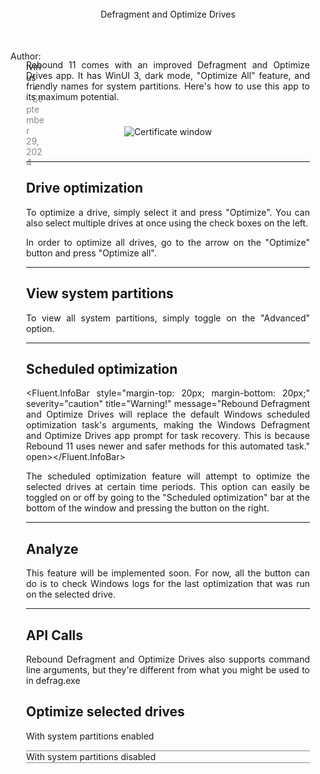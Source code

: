 <script>
        //Imports
        import * as Fluent from "fluent-svelte";
        import "fluent-svelte/theme.css";
      
        //Variables
        let open = true;

  import Highlight, { LineNumbers } from "svelte-highlight";
  // direct import (recommended)
  import csharp from "svelte-highlight/languages/csharp";
  import "svelte-highlight/styles/onedark.css";

    let code = `-Command "Start-Process 'shell:AppsFolder\\54d2a63e-e616-4159-bed6-c776b8a816e1_yejd587sfa94t' -ArgumentList @( 'SELECTED-SYSTEM 1' ) -Verb RunAs"`;
    let code1 = `-Command "Start-Process 'shell:AppsFolder\\54d2a63e-e616-4159-bed6-c776b8a816e1_yejd587sfa94t' -ArgumentList @( 'SELECTED 1' ) -Verb RunAs"`;
    //let code2 = `-Command "Start-Process 'shell:AppsFolder\\54d2a63e-e616-4159-bed6-c776b8a816e1_yejd587sfa94t' -ArgumentList @( 'OPTIMIZEALL-SYSTEM' ) -Verb RunAs"`;
    //let code3 = `-Command "Start-Process 'shell:AppsFolder\\54d2a63e-e616-4159-bed6-c776b8a816e1_yejd587sfa94t' -ArgumentList @( 'OPTIMIZEALL' ) -Verb RunAs"`;
</script>
      
<section class="centered-section-2">
        <Fluent.TextBlock variant="titleLarge" style="text-alignment: left; margin-top: 25px;">Defragment and Optimize Drives</Fluent.TextBlock>
</section>
      
<!--Author-->
<section class="margin-section">
<section style="display: flex; margin-bottom: -30px;">
        <Fluent.PersonPicture src="https://i.spoo.me/247555" style="width: 30px; height: 30px; margin-right: 15px;"/>
        <Fluent.TextBlock variant="body" style="margin-left: -25px; margin-top: 5px;">Author: Ivirius</Fluent.TextBlock>
        <Fluent.TextBlock variant="body" style="margin-left: 10px; margin-top: 5px; opacity: 0.5;">•</Fluent.TextBlock>
        <Fluent.TextBlock variant="body" style="margin-left: 10px; margin-top: 5px; opacity: 0.5;">September 29, 2024</Fluent.TextBlock>
</section>

Rebound 11 comes with an improved Defragment and Optimize Drives app. It has WinUI 3, dark mode, "Optimize All" feature, and friendly names for system partitions. Here's how to use this app to its maximum potential.

<section class="centered-section">
        <img src="https://i.spoo.me/162282" alt="Certificate window"/>
</section>

---

# Drive optimization

To optimize a drive, simply select it and press "Optimize". You can also select multiple drives at once using the check boxes on the left.

In order to optimize all drives, go to the arrow on the "Optimize" button and press "Optimize all".

---

# View system partitions

To view all system partitions, simply toggle on the "Advanced" option. 

---

# Scheduled optimization

<Fluent.InfoBar style="margin-top: 20px; margin-bottom: 20px;" severity="caution" title="Warning!" message="Rebound Defragment and Optimize Drives will replace the default Windows scheduled optimization task's arguments, making the Windows Defragment and Optimize Drives app prompt for task recovery. This is because Rebound 11 uses newer and safer methods for this automated task." open></Fluent.InfoBar>

The scheduled optimization feature will attempt to optimize the selected drives at certain time periods. This option can easily be toggled on or off by going to the "Scheduled optimization" bar at the bottom of the window and pressing the button on the right.

---

# Analyze

This feature will be implemented soon. For now, all the button can do is to check Windows logs for the last optimization that was run on the selected drive.

---

# API Calls

Rebound Defragment and Optimize Drives also supports command line arguments, but they're different from what you might be used to in defrag.exe

## Optimize selected drives
With system partitions enabled
  <div style="border: 1px solid rgba(128, 128, 128, 0.5);">
<Highlight language={csharp} {code} let:highlighted>
  <LineNumbers {highlighted} />
</Highlight>
  </div>
With system partitions disabled
  <div style="border: 1px solid rgba(128, 128, 128, 0.5);">
<Highlight language={csharp} {code1} let:highlighted1>
  <LineNumbers {highlighted1} />
</Highlight>
  </div>
</section>

<!--Styles-->
<style>
        /*Import theme*/
              @import url("https://unpkg.com/fluent-svelte/theme.css");
      
              /* Some base styles to get things looking right. */
              :global(body)
        {
          /*Background color*/
                      background-color: var(--fds-solid-background-base);
      
          /*Background color*/
                      color: var(--fds-text-primary);
              }
      
        /*Centered section*/
        .centered-section
        {
          text-align: center;
          margin: 0 auto;
          padding: 25px;
          max-width: 1250px;
        }
      
:global(img) {
border-radius: 8px;
    max-width: 100%; /* Make sure the image scales down */
    height: auto; /* Maintain aspect ratio */
    object-fit: contain; /* Ensure the image fits within the container */
}

        /*Centered section*/
        .centered-section-2
        {
          text-align: left;
          margin: 0 auto;
          padding: 25px;
          max-width: 1250px;
        }
      
        /*Left aligned centered section*/
        .margin-section
        {
          margin: 0 auto;
          padding: 25px;
          max-width: 750px;
          text-align: justify;
        }
        
        @media (min-width: 600px) {
          .centered-section-2 {
            text-align: center;
          }
        }

        
  .content-right {
      max-width: 1500px;
      /* Set the maximum width of the container */
      width: 100%;
      /* Ensures the container takes the full width of its parent */
      display: flex;
      /* Use flexbox layout */
      flex-wrap: wrap;
      /* Allow flex items to wrap to the next line if needed */
      justify-content: space-between;
      /* Distribute flex items evenly with space between them */
  }

  .content-right div {
      flex: 1;
      margin-left: 0px;
      /* Set the maximum width of each image to half of the container width, minus some margin */
      margin-right: 75px;
      /* Set the maximum width of each image to half of the container width, minus some margin */
      margin-top: auto;
      margin-bottom: auto;
      height: auto;
      /* Allow the height to adjust proportionally based on the width */
  }

  .content-right img {
      height: 225px;
      /* Allow the height to adjust proportionally based on the width */
      width: auto;
      margin-bottom: 10px;
      /* Add some bottom margin between images */
      border-radius: 8px;
      box-shadow: 0px 15px 30px rgba(0, 0, 0, 0.25);
      margin-left: 75px;
      margin-right: 75px;
  }

  a {
    color: var(--fds-accent-default);         /* Text color */
    text-decoration: none;  /* Removes underline */
    font-size: 16px;        /* Font size */
    font-family: Arial, sans-serif;  /* Font family */
}

  @media (max-width: 1000px) {
      .content-right img {
          max-width: 100%;
          /* Set the maximum width of each image to 100% on smaller screens */
          margin-bottom: 10px;
          /* Keep the same bottom margin between images */
      }

      .content-right div {
          max-width: 100%;
          /* Set the maximum width of each image to 100% on smaller screens */
          margin-bottom: 10px;
          /* Keep the same bottom margin between images */
      }

      .content img {
          max-width: 100%;
          /* Set the maximum width of each image to 100% on smaller screens */
          margin-bottom: 10px;
          /* Keep the same bottom margin between images */
          border-radius: 8px;
          box-shadow: 10px 10px 20px rgba(0, 0, 0, 0.5);
      }
}
      </style>